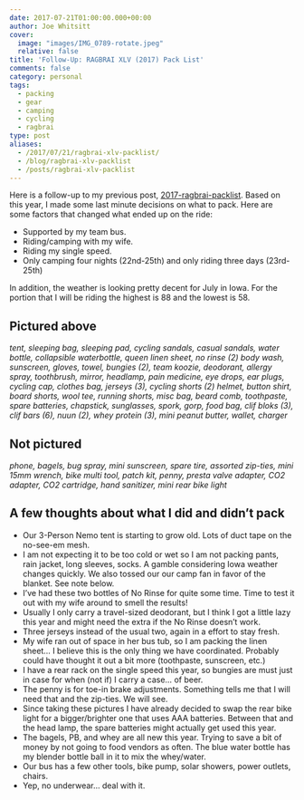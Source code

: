 ```yaml
---
date: 2017-07-21T01:00:00.000+00:00
author: Joe Whitsitt
cover:
  image: "images/IMG_0789-rotate.jpeg"
  relative: false
title: 'Follow-Up: RAGBRAI XLV (2017) Pack List'
comments: false
category: personal
tags:
  - packing
  - gear
  - camping
  - cycling
  - ragbrai
type: post
aliases:
  - /2017/07/21/ragbrai-xlv-packlist/
  - /blog/ragbrai-xlv-packlist
  - /posts/ragbrai-xlv-packlist
---
```


Here is a follow-up to my previous post, [2017-ragbrai-packlist](../2017-ragbrai-packlist.md). Based on this year, I made some last minute decisions on what to pack. Here are some factors that changed what ended up on the ride:

* Supported by my team bus.
* Riding/camping with my wife.
* Riding my single speed.
* Only camping four nights (22nd-25th) and only riding three days (23rd-25th)

In addition, the weather is looking pretty decent for July in Iowa. For the portion that I will be riding the highest is 88 and the lowest is 58.

## Pictured above

_tent, sleeping bag, sleeping pad, cycling sandals, casual sandals, water bottle, collapsible waterbottle, queen linen sheet, no rinse (2) body wash, sunscreen, gloves, towel, bungies (2), team koozie, deodorant, allergy spray, toothbrush, mirror, headlamp, pain medicine, eye drops, ear plugs, cycling cap, clothes bag, jerseys (3), cycling shorts (2) helmet, button shirt, board shorts, wool tee, running shorts, misc bag, beard comb, toothpaste, spare batteries, chapstick, sunglasses, spork, gorp, food bag, clif bloks (3), clif bars (6), nuun (2), whey protein (3), mini peanut butter, wallet, charger_

## Not pictured

_phone, bagels, bug spray, mini sunscreen, spare tire, assorted zip-ties, mini 15mm wrench, bike multi tool, patch kit, penny, presta valve adapter, CO2 adapter, CO2 cartridge, hand sanitizer, mini rear bike light_

## A few thoughts about what I did and didn’t pack

* Our 3-Person Nemo tent is starting to grow old. Lots of duct tape on the no-see-em mesh.
* I am not expecting it to be too cold or wet so I am not packing pants, rain jacket, long sleeves, socks. A gamble considering Iowa weather changes quickly. We also tossed our our camp fan in favor of the blanket. See note below.
* I’ve had these two bottles of No Rinse for quite some time. Time to test it out with my wife around to smell the results!
* Usually I only carry a travel-sized deodorant, but I think I got a little lazy this year and might need the extra if the No Rinse doesn’t work.
* Three jerseys instead of the usual two, again in a effort to stay fresh.
* My wife ran out of space in her bus tub, so I am packing the linen sheet… I believe this is the only thing we have coordinated. Probably could have thought it out a bit more (toothpaste, sunscreen, etc.)
* I have a rear rack on the single speed this year, so bungies are must just in case for when (not if) I carry a case… of beer.
* The penny is for toe-in brake adjustments. Something tells me that I will need that and the zip-ties. We will see.
* Since taking these pictures I have already decided to swap the rear bike light for a bigger/brighter one that uses AAA batteries. Between that and the head lamp, the spare batteries might actually get used this year.
* The bagels, PB, and whey are all new this year. Trying to save a bit of money by not going to food vendors as often. The blue water bottle has my blender bottle ball in it to mix the whey/water.
* Our bus has a few other tools, bike pump, solar showers, power outlets, chairs.
* Yep, no underwear… deal with it.

